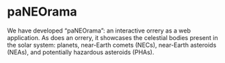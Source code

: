 # paNEOrama

We have developed “paNEOrama”: an interactive orrery as a web application. As does an orrery, it showcases the celestial bodies present in the solar system: planets, near-Earth comets (NECs), near-Earth asteroids (NEAs), and potentially hazardous asteroids (PHAs).